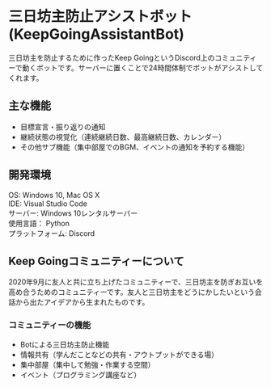 # 三日坊主防止アシストボット(KeepGoingAssistantBot)
三日坊主を防止するために作ったKeep GoingというDiscord上のコミュニティーで動くボットです。サーバーに置くことで24時間体制でボットがアシストしてくれます。

## 主な機能
* 目標宣言・振り返りの通知    
* 継続状態の視覚化（連続継続日数、最高継続日数、カレンダー）
* その他サブ機能（集中部屋でのBGM、イベントの通知を予約する機能）

## 開発環境
OS: Windows 10, Mac OS X  
IDE: Visual Studio Code   
サーバー: Windows 10レンタルサーバー  
使用言語： Python  
プラットフォーム: Discord     


## Keep Goingコミュニティーについて
2020年9月に友人と共に立ち上げたコミュニティーで、三日坊主を防ぎお互いを高め合うためのコミュニティーです。友人と三日坊主をどうにかしたいという会話から出たアイデアから生まれたものです。

### コミュニティーの機能
* Botによる三日坊主防止機能
* 情報共有（学んだことなどの共有・アウトプットができる場）
* 集中部屋（集中して勉強・作業する空間）
* イベント（プログラミング講座など）

